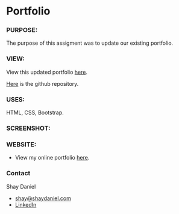 # Portfolio 

### PURPOSE:
The purpose of this assigment was to update our existing portfolio.

### VIEW:
View this updated portfolio [here](https://shaydaniel7.github.io/portfolio-3/ "Link to updated portfolio").

[Here](https://github.com/shaydaniel7/portfolio-3 "Link to github repository") is the github repository.

### USES:
HTML, CSS, Bootstrap.

### SCREENSHOT: 



### WEBSITE:
* View my online portfolio [here](http://www.shaydaniel.com "Link to online portfolio").

### Contact
Shay Daniel
* shay@shaydaniel.com
* [LinkedIn](linkedin.com/in/shay-daniel-10b8b71ab "Link to LinkedIn page")
